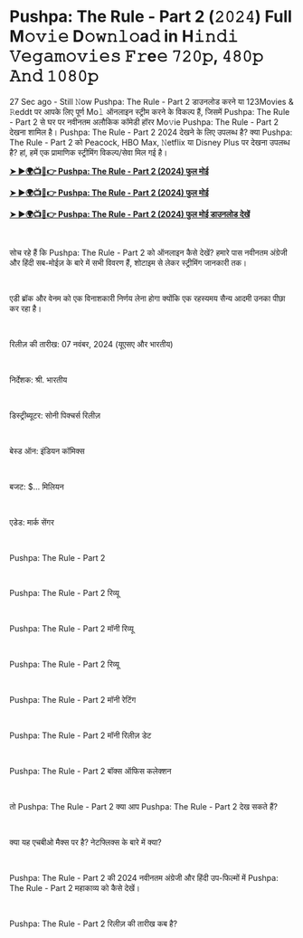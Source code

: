 <h1 style="text-align: left;">Pushpa: The Rule - Part 2 (𝟸𝟶𝟸𝟺) Full M𝚘𝚟𝚒𝚎 D𝚘𝚠𝚗𝚕𝚘a𝚍 in H𝚒𝚗𝚍𝚒 𝚅𝚎𝚐𝚊𝚖𝚘𝚟𝚒𝚎𝚜 𝙵𝚛e𝚎 𝟽𝟸𝟶𝚙, 𝟺𝟾𝟶𝚙 𝙰𝚗𝚍 𝟷𝟶𝟾𝟶𝚙</h1><p>27 Sec ago - Still 𝙽ow Pushpa: The Rule - Part 2 डाउनलोड करने या 123Movies &amp; 𝚁eddt पर आपके लिए पूर्ण Mo𝚕 ऑनलाइन स्ट्रीम करने के विकल्प हैं, जिसमें Pushpa: The Rule - Part 2 से घर पर नवीनतम अलौकिक कॉमेडी हॉरर Mo𝚟ie Pushpa: The Rule - Part 2 देखना शामिल है। Pushpa: The Rule - Part 2 2024 देखने के लिए उपलब्ध है? क्या Pushpa: The Rule - Part 2 को Peacock, HBO Max, 𝙽etflix या Disney Plus पर देखना उपलब्ध है? हां, हमें एक प्रामाणिक स्ट्रीमिंग विकल्प/सेवा मिल गई है।</p><p><a href="https://t.co/3rdAIA1v9X" target="_blank"><b>➤ ►🌍📺📱👉 Pushpa: The Rule - Part 2 (2024) फुल मोई</b></a></p><p><a href="https://t.co/3rdAIA1v9X" target="_blank"><b>➤ ►🌍📺📱👉 Pushpa: The Rule - Part 2 (2024) फुल मोई</b></a></p><p><a href="https://t.co/3rdAIA1v9X" target="_blank"><b>➤ ►🌍📺📱👉 Pushpa: The Rule - Part 2 (2024) फुल मोई डाउनलोड देखें</b></a></p><p><br /></p><p>सोच रहे हैं कि Pushpa: The Rule - Part 2 को ऑनलाइन कैसे देखें? हमारे पास नवीनतम अंग्रेजी और हिंदी सब-मोईज़ के बारे में सभी विवरण हैं, शोटाइम से लेकर स्ट्रीमिंग जानकारी तक।</p><p><br /></p><p>एडी ब्रॉक और वेनम को एक विनाशकारी निर्णय लेना होगा क्योंकि एक रहस्यमय सैन्य आदमी उनका पीछा कर रहा है।</p><p><br /></p><p>रिलीज़ की तारीख: 07 नवंबर, 2024 (यूएसए और भारतीय)</p><p><br /></p><p>निर्देशक: श्री. भारतीय</p><p><br /></p><p>डिस्ट्रीब्यूटर: सोनी पिक्चर्स रिलीज़</p><p><br /></p><p>बेस्ड ऑन: इंडियन कॉमिक्स</p><p><br /></p><p>बजट: $... मिलियन</p><p><br /></p><p>एडेड: मार्क सेंगर</p><p><br /></p><p>Pushpa: The Rule - Part 2</p><p><br /></p><p>Pushpa: The Rule - Part 2 रिव्यू</p><p><br /></p><p>Pushpa: The Rule - Part 2 मॉनी रिव्यू</p><p><br /></p><p>Pushpa: The Rule - Part 2 रिव्यू</p><p><br /></p><p>Pushpa: The Rule - Part 2 मॉनी रेटिंग</p><p><br /></p><p>Pushpa: The Rule - Part 2 मॉनी रिलीज़ डेट</p><p><br /></p><p>Pushpa: The Rule - Part 2 बॉक्स ऑफिस कलेक्शन</p><p><br /></p><p>तो Pushpa: The Rule - Part 2 क्या आप Pushpa: The Rule - Part 2 देख सकते हैं?</p><p><br /></p><p>क्या यह एचबीओ मैक्स पर है? नेटफ्लिक्स के बारे में क्या?</p><p><br /></p><p>Pushpa: The Rule - Part 2 की 2024 नवीनतम अंग्रेजी और हिंदी उप-फिल्मों में Pushpa: The Rule - Part 2 महाकाव्य को कैसे देखें।</p><p><br /></p><p>Pushpa: The Rule - Part 2 रिलीज़ की तारीख कब है?</p>
